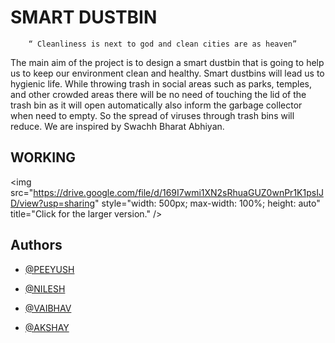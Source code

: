 
# SMART DUSTBIN

        “ Cleanliness is next to god and clean cities are as heaven”

The main aim of the project is to design a smart dustbin that is going to help us to keep 
our environment clean and healthy. Smart dustbins will lead us to hygienic life. While 
throwing trash in social areas such as parks, temples, and other crowded areas there will 
be no need of touching the lid of the trash bin as it will open automatically also inform the garbage collector when need to empty. So the spread 
of viruses through trash bins will reduce. We are inspired by Swachh Bharat Abhiyan. 
## WORKING
<img src="https://drive.google.com/file/d/169I7wmi1XN2sRhuaGUZ0wnPr1K1psIJD/view?usp=sharing" style="width: 500px; max-width: 100%; height: auto" title="Click for the larger version." />

## Authors

- [@PEEYUSH]()

- [@NILESH](https://www.linkedin.com/in/warke-nilesh-88711a228/)

- [@VAIBHAV]()

- [@AKSHAY]()
